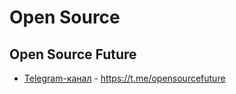 # Open Source

## Open Source Future
- [Telegram-канал](https://t.me/opensourcefuture) - https://t.me/opensourcefuture